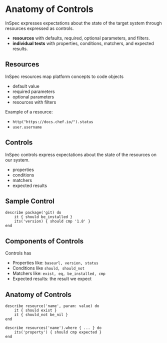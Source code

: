 # Anatomy of Controls
InSpec expresses expectations about the state of the target system through resources expressed as controls.
- **resources** with defaults, required, optional parameters, and filters.
- **individual tests** with properties, conditions, matchers, and expected results.

## Resources
InSpec resources map platform concepts to code objects
- default value
- required parameters
- optional parameters
- resources with filters

Example of a resource:

- ```http("https://docs.chef.io/").status```
- ```user.username```

## Controls
InSpec controls express expectations about the state of the resources on our system.
- properties
- conditions
- matchers
- expected results

## Sample Control
```
describe package('git) do
    it { should be_installed }
    its('version) { should cmp '1.8' }
end
```

## Components of Controls
Controls has
- Properties like: ```baseurl, version, status```
- Conditions like ```should, should_not```
- Matchers like: ```exist, eq, be_installed, cmp```
- Expected results: the result we expect

## Anatomy of Controls
```
describe resource('name', param: value) do
    it { should exist }
    it { should_not be_nil }
end

describe resources('name').where { ... } do
    its('property') { should cmp expected }
end
```
